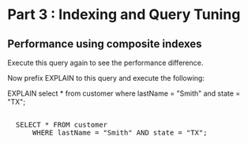 # Part 3 : Indexing and Query Tuning

## Performance using composite indexes
Execute this query again to see the performance difference.

Now prefix EXPLAIN to this query and execute the following:

EXPLAIN  select * from customer where lastName = "Smith" and state = "TX";

<pre id="example"> 
  SELECT * FROM customer 
      WHERE lastName = "Smith" AND state = "TX";
</pre>
